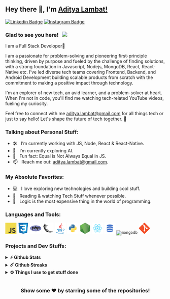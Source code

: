 ## Hey there 👋, I'm [Aditya Lambat!](https://github.com/AdityaLambat/)

[![Linkedin Badge](https://img.shields.io/badge/-LinkedIn-0e76a8?style=flat-square&logo=Linkedin&logoColor=white)](https://www.linkedin.com/in/aditya-lambat/)
[![Instagram Badge](https://img.shields.io/badge/-Instagram-e4405f?style=flat-square&logo=Instagram&logoColor=white)](https://www.instagram.com/aditya.lambat/)

### Glad to see you here! &nbsp; ![](https://visitor-badge.glitch.me/badge?page_id=AdityaLambat.AdityaLambat&style=flat-square&color=0088cc)

I am a Full Stack Developer🚀

I am a passionate for problem-solving and pioneering first-principle thinking, driven by purpose and fueled by the challenge of finding solutions, with a strong foundation in Javascript, Nodejs, MongoDB, React, React-Native etc. I've led diverse tech teams covering Frontend, Backend, and Android Development building scalable products from scratch with the commitment to making a positive impact through technology.

I'm an explorer of new tech, an avid learner, and a problem-solver at heart. When I'm not in code, you'll find me watching tech-related YouTube videos, fueling my curiosity.

Feel free to connect with me aditya.lambat@gmail.com for all things tech or just to say hello! Let's shape the future of tech together. 🌟

### Talking about Personal Stuff:

- 🛠 &nbsp; I’m currently working with JS, Node, React & React-Native.
- 🚀 &nbsp; I’m currently exploring AI.
- 👾 &nbsp; Fun fact: Equal is Not Always Equal in JS.
- 📫 &nbsp; Reach me out: aditya.lambat@gmail.com.

### My Absolute Favorites:

- 💻 &nbsp; I love exploring new technologies and building cool stuff.
- 📰 &nbsp; Reading & watching Tech Stuff whenever possible.
- 🧠 &nbsp; Logic is the most expensive thing in the world of programming.

### Languages and Tools:

<code><img height="35" src="https://raw.githubusercontent.com/github/explore/80688e429a7d4ef2fca1e82350fe8e3517d3494d/topics/javascript/javascript.png" alt="javascript"></code>
<code><img height="35" src="https://github.com/devicons/devicon/blob/master/icons/css3/css3-original.svg"></code>
<code><img height="35" src="https://github.com/devicons/devicon/blob/master/icons/php/php-original.svg"></code>
<code><img height="35" src="https://github.com/devicons/devicon/blob/master/icons/flask/flask-original.svg"></code>
<code><img height="35" src="https://github.com/devicons/devicon/blob/master/icons/java/java-original.svg"></code>
<code><img height="35" src="https://raw.githubusercontent.com/github/explore/80688e429a7d4ef2fca1e82350fe8e3517d3494d/topics/python/python.png" alt="python"></code>
<code><img height="35" src="https://raw.githubusercontent.com/github/explore/80688e429a7d4ef2fca1e82350fe8e3517d3494d/topics/nodejs/nodejs.png" alt="nodejs"></code>
<code><img height="35" src="https://raw.githubusercontent.com/github/explore/80688e429a7d4ef2fca1e82350fe8e3517d3494d/topics/react/react.png" alt="react"></code>
<code><img height="35" src="https://raw.githubusercontent.com/github/explore/80688e429a7d4ef2fca1e82350fe8e3517d3494d/topics/sql/sql.png" alt="sql"></code>
<code><img height="35" src="https://encrypted-tbn0.gstatic.com/images?q=tbn%3AANd9GcSTTzPAw-55ssm1Im594xYZ9eRQu2JylrkYLg&usqp=CAU" alt="mongodb"></code>
<code><img height="35" src="https://raw.githubusercontent.com/devicons/devicon/master/icons/git/git-original.svg" alt="git"></code>

### Projects and Dev Stuffs:

<details>
  <summary><b>⚡ Github Stats</b></summary>

  <br />
  <img height="180em" src="https://github-readme-stats.vercel.app/api?username=AdityaLambat&show_icons=true&hide_border=true&&count_private=true&include_all_commits=true" />
  <img height="180em" src="https://github-readme-stats.vercel.app/api/top-langs/?username=iampavangandhi&exclude_repo=KNN-Image-Classification&show_icons=true&hide_border=true&layout=compact&langs_count=8"/>
</details>

<details>
  <summary><b>☄️ Github Streaks</b></summary>

  <br />
  <img height="180em" src="https://github-readme-streak-stats.herokuapp.com/?user=AdityaLambat&hide_border=true" />
</details>

<details>
  <br />
  <summary><b>⚙️ Things I use to get stuff done</b></summary>
  	<ul>
  	    <li><b>OS:</b> Windows 11</li>
	    <li><b>Laptop: </b> Dell Inspiron 14 </li>
  	    <li><b>Browser: </b> Chrome</li>
	    <li><b>Code Editor:</b> VSCode </li>
 	    <li><b>Other Tools:</b> Postman, XAMPP </li>
	</ul>
</details>

#

<div align="center">

### Show some ❤️ by starring some of the repositories!

</div>
